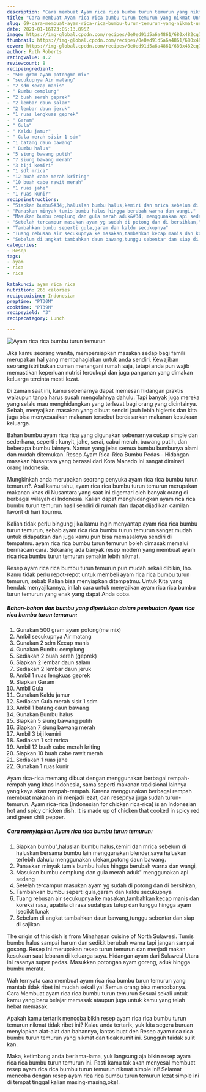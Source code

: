 ```yaml
---
description: "Cara membuat Ayam rica rica bumbu turun temurun yang nikmat Untuk Jualan"
title: "Cara membuat Ayam rica rica bumbu turun temurun yang nikmat Untuk Jualan"
slug: 69-cara-membuat-ayam-rica-rica-bumbu-turun-temurun-yang-nikmat-untuk-jualan
date: 2021-01-16T23:05:13.095Z
image: https://img-global.cpcdn.com/recipes/0e0ed91d5a6a4861/680x482cq70/ayam-rica-rica-bumbu-turun-temurun-foto-resep-utama.jpg
thumbnail: https://img-global.cpcdn.com/recipes/0e0ed91d5a6a4861/680x482cq70/ayam-rica-rica-bumbu-turun-temurun-foto-resep-utama.jpg
cover: https://img-global.cpcdn.com/recipes/0e0ed91d5a6a4861/680x482cq70/ayam-rica-rica-bumbu-turun-temurun-foto-resep-utama.jpg
author: Ruth Roberts
ratingvalue: 4.2
reviewcount: 8
recipeingredient:
- "500 gram ayam potongme mix"
- "secukupnya Air matang"
- "2 sdm Kecap manis"
- " Bumbu cemplung"
- "2 buah sereh geprek"
- "2 lembar daun salam"
- "2 lembar daun jeruk"
- "1 ruas lengkuas geprek"
- " Garam"
- " Gula"
- " Kaldu jamur"
- " Gula merah sisir 1 sdm"
- "1 batang daun bawang"
- " Bumbu halus"
- "5 siung bawang putih"
- "7 siung bawang merah"
- "3 biji kemiri"
- "1 sdt mrica"
- "12 buah cabe merah kriting"
- "10 buah cabe rawit merah"
- "1 ruas jahe"
- "1 ruas kunir"
recipeinstructions:
- "Siapkan bumbu&#34;,haluslan bumbu halus,kemiri dan mrica sebelum di haluskan bersama bumbu lain menggunakan blender,saya haluskan terlebih dahulu menggunakan ulekan,potong daun bawang."
- "Panaskan minyak tumis bumbu halus hingga berubah warna dan wangi,"
- "Masukan bumbu cemplung dan gula merah aduk&#34; menggunakan api sedang"
- "Setelah tercampur masukan ayam yg sudah di potong dan di bersihkan,"
- "Tambahkan bumbu seperti gula,garam dan kaldu secukupnya"
- "Tuang rebusan air secukupnya ke masakan,tambahkan kecap manis dan koreksi rasa, apabila di rasa sudahpas tutup dan tunggu hingga ayam lsedikit lunak"
- "Sebelum di angkat tambahkan daun bawang,tunggu sebentar dan siap di sajikan"
categories:
- Resep
tags:
- ayam
- rica
- rica

katakunci: ayam rica rica 
nutrition: 266 calories
recipecuisine: Indonesian
preptime: "PT30M"
cooktime: "PT39M"
recipeyield: "3"
recipecategory: Lunch

---
```



![Ayam rica rica bumbu turun temurun](https://img-global.cpcdn.com/recipes/0e0ed91d5a6a4861/680x482cq70/ayam-rica-rica-bumbu-turun-temurun-foto-resep-utama.jpg)

Jika kamu seorang wanita, mempersiapkan masakan sedap bagi famili merupakan hal yang membahagiakan untuk anda sendiri. Kewajiban seorang istri bukan cuman menangani rumah saja, tetapi anda pun wajib memastikan keperluan nutrisi tercukupi dan juga panganan yang dimakan keluarga tercinta mesti lezat.

Di zaman  saat ini, kamu sebenarnya dapat memesan hidangan praktis walaupun tanpa harus susah mengolahnya dahulu. Tapi banyak juga mereka yang selalu mau menghidangkan yang terlezat bagi orang yang dicintainya. Sebab, menyajikan masakan yang dibuat sendiri jauh lebih higienis dan kita juga bisa menyesuaikan makanan tersebut berdasarkan makanan kesukaan keluarga. 

Bahan bumbu ayam rica rica yang digunakan sebenarnya cukup simple dan sederhana, seperti : kunyit, jahe, serai, cabai merah, bawang putih, dan beberapa bumbu lainnya. Namun yang jelas semua bumbu bumbunya alami dan mudah ditemukan. Resep Ayam Rica-Rica Bumbu Pedas - Hidangan masakan Nusantara yang berasal dari Kota Manado ini sangat diminati orang Indonesia.

Mungkinkah anda merupakan seorang penyuka ayam rica rica bumbu turun temurun?. Asal kamu tahu, ayam rica rica bumbu turun temurun merupakan makanan khas di Nusantara yang saat ini digemari oleh banyak orang di berbagai wilayah di Indonesia. Kalian dapat menghidangkan ayam rica rica bumbu turun temurun hasil sendiri di rumah dan dapat dijadikan camilan favorit di hari liburmu.

Kalian tidak perlu bingung jika kamu ingin menyantap ayam rica rica bumbu turun temurun, sebab ayam rica rica bumbu turun temurun sangat mudah untuk didapatkan dan juga kamu pun bisa memasaknya sendiri di tempatmu. ayam rica rica bumbu turun temurun boleh dimasak memalui bermacam cara. Sekarang ada banyak resep modern yang membuat ayam rica rica bumbu turun temurun semakin lebih nikmat.

Resep ayam rica rica bumbu turun temurun pun mudah sekali dibikin, lho. Kamu tidak perlu repot-repot untuk membeli ayam rica rica bumbu turun temurun, sebab Kalian bisa menyiapkan ditempatmu. Untuk Kita yang hendak menyajikannya, inilah cara untuk menyajikan ayam rica rica bumbu turun temurun yang enak yang dapat Anda coba.

<!--inarticleads1-->

##### Bahan-bahan dan bumbu yang diperlukan dalam pembuatan Ayam rica rica bumbu turun temurun:

1. Gunakan 500 gram ayam potong(me mix)
1. Ambil secukupnya Air matang
1. Gunakan 2 sdm Kecap manis
1. Gunakan  Bumbu cemplung
1. Sediakan 2 buah sereh (geprek)
1. Siapkan 2 lembar daun salam
1. Sediakan 2 lembar daun jeruk
1. Ambil 1 ruas lengkuas geprek
1. Siapkan  Garam
1. Ambil  Gula
1. Gunakan  Kaldu jamur
1. Sediakan  Gula merah sisir 1 sdm
1. Ambil 1 batang daun bawang
1. Gunakan  Bumbu halus
1. Siapkan 5 siung bawang putih
1. Siapkan 7 siung bawang merah
1. Ambil 3 biji kemiri
1. Sediakan 1 sdt mrica
1. Ambil 12 buah cabe merah kriting
1. Siapkan 10 buah cabe rawit merah
1. Sediakan 1 ruas jahe
1. Gunakan 1 ruas kunir


Ayam rica-rica memang dibuat dengan menggunakan berbagai rempah-rempah yang khas Indonesia, sama seperti makanan tradisional lainnya yang kaya akan rempah-rempah. Karena menggunakan berbagai rempah membuat makanan ini menjadi lezat, dan resepnya juga sudah turun-temurun. Ayam rica-rica (Indonesian for chicken rica-rica) is an Indonesian hot and spicy chicken dish. It is made up of chicken that cooked in spicy red and green chili pepper. 

<!--inarticleads2-->

##### Cara menyiapkan Ayam rica rica bumbu turun temurun:

1. Siapkan bumbu&#34;,haluslan bumbu halus,kemiri dan mrica sebelum di haluskan bersama bumbu lain menggunakan blender,saya haluskan terlebih dahulu menggunakan ulekan,potong daun bawang.
1. Panaskan minyak tumis bumbu halus hingga berubah warna dan wangi,
1. Masukan bumbu cemplung dan gula merah aduk&#34; menggunakan api sedang
1. Setelah tercampur masukan ayam yg sudah di potong dan di bersihkan,
1. Tambahkan bumbu seperti gula,garam dan kaldu secukupnya
1. Tuang rebusan air secukupnya ke masakan,tambahkan kecap manis dan koreksi rasa, apabila di rasa sudahpas tutup dan tunggu hingga ayam lsedikit lunak
1. Sebelum di angkat tambahkan daun bawang,tunggu sebentar dan siap di sajikan


The origin of this dish is from Minahasan cuisine of North Sulawesi. Tumis bumbu halus sampai harum dan sedikit berubah warna tapi jangan sampai gosong. Resep ini merupakan resep turun temurun dan menjadi makan kesukaan saat lebaran di keluarga saya. Hidangan ayam dari Sulawesi Utara ini rasanya super pedas. Masukkan potongan ayam goreng, aduk hingga bumbu merata. 

Wah ternyata cara membuat ayam rica rica bumbu turun temurun yang mantab tidak ribet ini mudah sekali ya! Semua orang bisa mencobanya. Cara Membuat ayam rica rica bumbu turun temurun Sesuai sekali untuk kamu yang baru belajar memasak ataupun juga untuk kamu yang telah hebat memasak.

Apakah kamu tertarik mencoba bikin resep ayam rica rica bumbu turun temurun nikmat tidak ribet ini? Kalau anda tertarik, yuk kita segera buruan menyiapkan alat-alat dan bahannya, lantas buat deh Resep ayam rica rica bumbu turun temurun yang nikmat dan tidak rumit ini. Sungguh taidak sulit kan. 

Maka, ketimbang anda berlama-lama, yuk langsung aja bikin resep ayam rica rica bumbu turun temurun ini. Pasti kamu tak akan menyesal membuat resep ayam rica rica bumbu turun temurun nikmat simple ini! Selamat mencoba dengan resep ayam rica rica bumbu turun temurun lezat simple ini di tempat tinggal kalian masing-masing,oke!.


